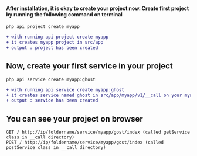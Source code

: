 #### After installation, it is okay to create your project now. Create first project by running the following command on terminal

```
php api project create myapp

```

```diff
+ with running api project create myapp
+ it creates myapp project in src/app
+ output : project has been created
```

## Now, create your first service in your project

```
php api service create myapp:ghost

```

```diff
+ with running api service create myapp:ghost
+ it creates service named ghost in src/app/myapp/v1/__call on your myapp project
+ output : service has been created
```

## You can see your project on browser

```
GET / http://ip/foldername/service/myapp/gost/index (called getService class in __call directory)
POST / http://ip/foldername/service/myapp/gost/index (called postService class in __call directory)

```
